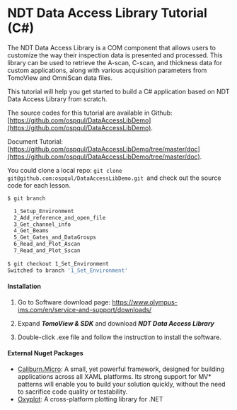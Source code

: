 # NDT Data Access Library Tutorial (C#)

The NDT Data Access Library is a COM component that allows users to customize the way their inspection data is presented and  processed. This library can be used to retrieve the A-scan, C-scan, and thickness data for custom applications, along with various acquisition  parameters from TomoView and OmniScan data files.

This tutorial will help you get started to build a C# application based on NDT Data Access Library from scratch.

The source codes for this tutorial are available in Github: [https://github.com/ospqul/DataAccessLibDemo](https://github.com/ospqul/DataAccessLibDemo).

Document Tutorial: [https://github.com/ospqul/DataAccessLibDemo/tree/master/doc](https://github.com/ospqul/DataAccessLibDemo/tree/master/doc).

You could clone a local repo: `git clone git@github.com:ospqul/DataAccessLibDemo.git `and check out the source code for each lesson.

```bash
$ git branch

  1_Setup_Environment
  2_Add_reference_and_open_file
  3_Get_channel_info
  4_Get_Beams
  5_Get_Gates_and_DataGroups
  6_Read_and_Plot_Ascan
  7_Read_and_Plot_Sscan
  
$ git checkout 1_Set_Environment
Switched to branch '1_Set_Environment'
```

#### Installation

1. Go to Software download page: https://www.olympus-ims.com/en/service-and-support/downloads/

2. Expand ***TomoView & SDK*** and download ***NDT Data Access Library***
3. Double-click .exe file and follow the instruction to install the software.

#### External Nuget Packages

- [Caliburn.Micro](https://github.com/Caliburn-Micro/Caliburn.Micro): A small, yet powerful framework, designed for building applications across all XAML platforms. Its strong support for MV* patterns will enable you to build your solution quickly, without the need to sacrifice code quality or testability.
- [Oxyplot](https://github.com/oxyplot/oxyplot): A cross-platform plotting library for .NET